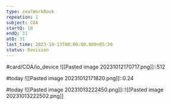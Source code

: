 ```yaml
---
type: zealWorkBook
repeation: 1
subject: COA
startQ: 10
endQ: 31
atQ: 31
last_time: 2023-10-13T00:00:00.000+05:30
status: Revision
---
```

#card/COA/io_device ![[Pasted image 20231012170717.png]]::512 <!--SR:!2023-11-15,14,290-->

#today ![[Pasted image 20231012171820.png]]::0.24

#today ![[Pasted image 20231013222450.png]]::![[Pasted image 20231013222502.png]]

